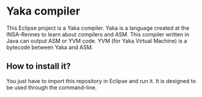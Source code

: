 Yaka compiler
====

This Eclipse project is a Yaka compiler. Yaka is a language created at the INSA-Rennes to learn about compilers and ASM. This compiler written in Java can output ASM or YVM code. YVM (for Yaka Virtual Machine) is a bytecode between Yaka and ASM.


## How to install it?

You just have to import this repository in Eclipse and run it.
It is designed to be used through the command-line.
